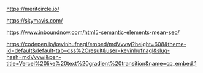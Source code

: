 https://meritcircle.io/

https://skymavis.com/

https://www.inboundnow.com/html5-semantic-elements-mean-seo/

https://codepen.io/kevinhufnagl/embed/mdVvvwj?height=608&theme-id=default&default-tab=css%2Cresult&user=kevinhufnagl&slug-hash=mdVvvwj&pen-title=Vercel%20like%20text%20gradient%20transition&name=cp_embed_1
